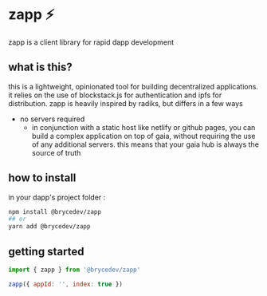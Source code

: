 # zapp ⚡️

zapp is a client library for rapid dapp development

## what is this?

this is a lightweight, opinionated tool for building decentralized applications. it relies on the use of blockstack.js for authentication and ipfs for distribution. zapp is heavily inspired by radiks, but differs in a few ways

- no servers required
  - in conjunction with a static host like netlify or github pages, you can build a complex application on top of gaia, without requiring the use of any additional servers. this means that your gaia hub is always the source of truth

## how to install

in your dapp's project folder :

~~~bash
npm install @brycedev/zapp
## or
yarn add @brycedev/zapp
~~~

## getting started

~~~javascript
import { zapp } from '@brycedev/zapp'

zapp({ appId: '', index: true })
~~~